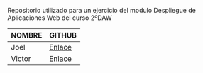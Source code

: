 Repositorio utilizado para un ejercicio del modulo Despliegue de Aplicaciones Web del curso 2ºDAW


| NOMBRE  | GITHUB |
| ------------- | ------------- |
| Joel  | [Enlace](https://github.com/JoelGutierrezRuiz)  |
| Victor  | [Enlace](https://github.com/vvictorgb)  |
